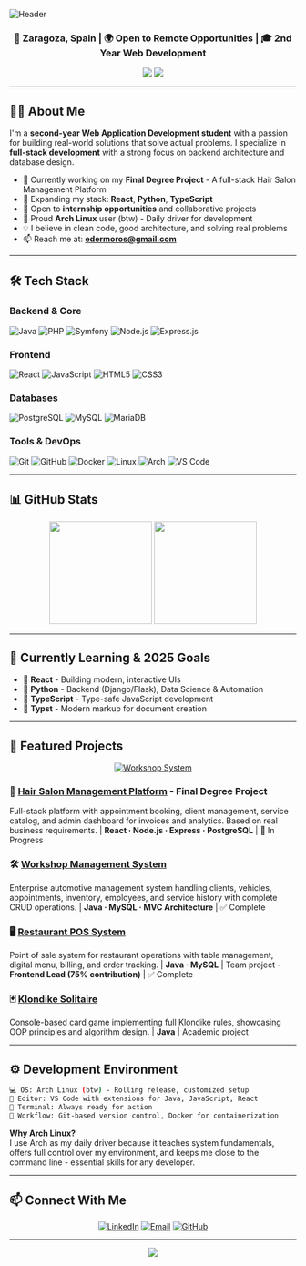 ![Header](https://capsule-render.vercel.app/api?type=waving&color=gradient&customColorList=12,14,18,20,24&height=250&section=header&text=Eder%20Moros&fontSize=80&fontAlignY=35&desc=Full-Stack%20Developer%20|%20Turning%20Ideas%20into%20Functional%20Software&descAlignY=51&descAlign=62&animation=twinkling)

<h3 align="center">📍 Zaragoza, Spain | 🌍 Open to Remote Opportunities | 🎓 2nd Year Web Development</h3>

<p align="center">
  <a href="https://www.linkedin.com/in/eder-moros-59783b34b/"><img src="https://img.shields.io/badge/LinkedIn-Connect-blue?style=flat-square&logo=linkedin"/></a>
  <a href="mailto:edermoros@gmail.com"><img src="https://img.shields.io/badge/Email-Contact-red?style=flat-square&logo=gmail"/></a>
</p>

---

## 👨‍💻 About Me

I'm a **second-year Web Application Development student** with a passion for building real-world solutions that solve actual problems. I specialize in **full-stack development** with a strong focus on backend architecture and database design.

- 🔭 Currently working on my **Final Degree Project** - A full-stack Hair Salon Management Platform
- 🌱 Expanding my stack: **React**, **Python**, **TypeScript**
- 💼 Open to **internship opportunities** and collaborative projects
- 🐧 Proud **Arch Linux** user (btw) - Daily driver for development
- 💡 I believe in clean code, good architecture, and solving real problems
- 📫 Reach me at: **edermoros@gmail.com**

---

## 🛠️ Tech Stack

### Backend & Core
![Java](https://img.shields.io/badge/Java-ED8B00?style=for-the-badge&logo=openjdk&logoColor=white)
![PHP](https://img.shields.io/badge/PHP-777BB4?style=for-the-badge&logo=php&logoColor=white)
![Symfony](https://img.shields.io/badge/Symfony-000000?style=for-the-badge&logo=symfony&logoColor=white)
![Node.js](https://img.shields.io/badge/Node.js-43853D?style=for-the-badge&logo=node.js&logoColor=white)
![Express.js](https://img.shields.io/badge/Express.js-404D59?style=for-the-badge&logo=express&logoColor=white)

### Frontend
![React](https://img.shields.io/badge/React-20232A?style=for-the-badge&logo=react&logoColor=61DAFB)
![JavaScript](https://img.shields.io/badge/JavaScript-F7DF1E?style=for-the-badge&logo=javascript&logoColor=black)
![HTML5](https://img.shields.io/badge/HTML5-E34F26?style=for-the-badge&logo=html5&logoColor=white)
![CSS3](https://img.shields.io/badge/CSS3-1572B6?style=for-the-badge&logo=css3&logoColor=white)

### Databases
![PostgreSQL](https://img.shields.io/badge/PostgreSQL-316192?style=for-the-badge&logo=postgresql&logoColor=white)
![MySQL](https://img.shields.io/badge/MySQL-005C84?style=for-the-badge&logo=mysql&logoColor=white)
![MariaDB](https://img.shields.io/badge/MariaDB-003545?style=for-the-badge&logo=mariadb&logoColor=white)

### Tools & DevOps
![Git](https://img.shields.io/badge/GIT-E44C30?style=for-the-badge&logo=git&logoColor=white)
![GitHub](https://img.shields.io/badge/GitHub-100000?style=for-the-badge&logo=github&logoColor=white)
![Docker](https://img.shields.io/badge/Docker-2496ED?style=for-the-badge&logo=docker&logoColor=white)
![Linux](https://img.shields.io/badge/Linux-FCC624?style=for-the-badge&logo=linux&logoColor=black)
![Arch](https://img.shields.io/badge/Arch_Linux-1793D1?style=for-the-badge&logo=arch-linux&logoColor=white)
![VS Code](https://img.shields.io/badge/VS_Code-007ACC?style=for-the-badge&logo=visual-studio-code&logoColor=white)

---

## 📊 GitHub Stats

<div align="center">
  <img height="180em" src="https://github-readme-stats.vercel.app/api?username=patatavolc&show_icons=true&theme=tokyonight&include_all_commits=true&count_private=true&hide_border=true&bg_color=0d1117"/>
  <img height="180em" src="https://github-readme-stats.vercel.app/api/top-langs/?username=patatavolc&layout=compact&langs_count=8&theme=tokyonight&hide_border=true&bg_color=0d1117"/>
</div>

---

## 🌱 Currently Learning & 2025 Goals

- 🎯 **React** - Building modern, interactive UIs
- 🎯 **Python** - Backend (Django/Flask), Data Science & Automation
- 🎯 **TypeScript** - Type-safe JavaScript development
- 🎯 **Typst** - Modern markup for document creation

---

## 🚀 Featured Projects

<div align="center">

[![Workshop System](https://github-readme-stats.vercel.app/api/pin/?username=patatavolc&repo=SistemaTaller&theme=tokyonight&hide_border=true&bg_color=0d1117)](https://github.com/patatavolc/SistemaTaller)

</div>

### 💼 [Hair Salon Management Platform](https://github.com/patatavolc/tfg-peluqueria) - Final Degree Project
Full-stack platform with appointment booking, client management, service catalog, and admin dashboard for invoices and analytics. Based on real business requirements. | **React · Node.js · Express · PostgreSQL** | 🚧 In Progress

### 🛠️ [Workshop Management System](https://github.com/patatavolc/SistemaTaller)
Enterprise automotive management system handling clients, vehicles, appointments, inventory, employees, and service history with complete CRUD operations. | **Java · MySQL · MVC Architecture** | ✅ Complete

### 🖥️ [Restaurant POS System](https://github.com/javiifu/Hosteler-a)
Point of sale system for restaurant operations with table management, digital menu, billing, and order tracking. | **Java · MySQL** | Team project - **Frontend Lead (75% contribution)** | ✅ Complete

### 🃏 [Klondike Solitaire](https://github.com/patatavolc/Solitario)
Console-based card game implementing full Klondike rules, showcasing OOP principles and algorithm design. | **Java** | Academic project

---

## ⚙️ Development Environment

```bash
💻 OS: Arch Linux (btw) - Rolling release, customized setup
📝 Editor: VS Code with extensions for Java, JavaScript, React
🐚 Terminal: Always ready for action
🎨 Workflow: Git-based version control, Docker for containerization
```

**Why Arch Linux?**  
I use Arch as my daily driver because it teaches system fundamentals, offers full control over my environment, and keeps me close to the command line - essential skills for any developer.

---

## 📫 Connect With Me

<div align="center">

[![LinkedIn](https://img.shields.io/badge/LinkedIn-0077B5?style=for-the-badge&logo=linkedin&logoColor=white)](https://www.linkedin.com/in/eder-moros-59783b34b/)
[![Email](https://img.shields.io/badge/Email-D14836?style=for-the-badge&logo=gmail&logoColor=white)](mailto:edermoros@gmail.com)
[![GitHub](https://img.shields.io/badge/GitHub-100000?style=for-the-badge&logo=github&logoColor=white)](https://github.com/patatavolc)

</div>

---


<div align="center">
  <img src="https://capsule-render.vercel.app/api?type=waving&color=gradient&customColorList=12,14,18,20,24&height=100&section=footer"/>
</div>
